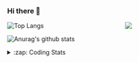 ### Hi there 👋

<!--
**tao8687/tao8687** is a ✨ _special_ ✨ repository because its `README.md` (this file) appears on your GitHub profile.

Here are some ideas to get you started:

- 🔭 I’m currently working on ...
- 🌱 I’m currently learning ...
- 👯 I’m looking to collaborate on ...
- 🤔 I’m looking for help with ...
- 💬 Ask me about ...
- 📫 How to reach me: ...
- 😄 Pronouns: ...
- ⚡ Fun fact: ...
-->

<img align='right' src="https://media.giphy.com/media/M9gbBd9nbDrOTu1Mqx/giphy.gif" width="230">

![Top Langs](https://github-readme-stats.vercel.app/api/top-langs/?username=tao8687&layout=compact&title_color=23238E&text_color=A67D3D)

![Anurag's github stats](https://github-readme-stats.vercel.app/api?username=tao8687&show_icons=true&&text_color=A67D3D&title_color=23238E&show_icons=false&count_private=true&hide=stars)

<details>
  <summary>:zap: Coding Stats</summary>
  <b>
<!--START_SECTION:waka-->
![Profile Views](http://img.shields.io/badge/Profile%20Views-37-blue)

**🐱 My Github Data** 

> 🏆 1 Contributions in the Year 2021
 > 
> 📦 583.3 kB Used in Github's Storage 
 > 
> 🚫 Not Opted to Hire
 > 
> 📜 36 Public Repositories 
 > 
> 🔑 17 Private Repositories  
 > 
**I'm an Early 🐤** 

```text
🌞 Morning    64 commits     ███████░░░░░░░░░░░░░░░░░░   28.83% 
🌆 Daytime    70 commits     ████████░░░░░░░░░░░░░░░░░   31.53% 
🌃 Evening    77 commits     ████████░░░░░░░░░░░░░░░░░   34.68% 
🌙 Night      11 commits     █░░░░░░░░░░░░░░░░░░░░░░░░   4.95%

```
📅 **I'm Most Productive on Wednesday** 

```text
Monday       30 commits     ███░░░░░░░░░░░░░░░░░░░░░░   13.51% 
Tuesday      17 commits     ██░░░░░░░░░░░░░░░░░░░░░░░   7.66% 
Wednesday    65 commits     ███████░░░░░░░░░░░░░░░░░░   29.28% 
Thursday     27 commits     ███░░░░░░░░░░░░░░░░░░░░░░   12.16% 
Friday       43 commits     ████░░░░░░░░░░░░░░░░░░░░░   19.37% 
Saturday     22 commits     ██░░░░░░░░░░░░░░░░░░░░░░░   9.91% 
Sunday       18 commits     ██░░░░░░░░░░░░░░░░░░░░░░░   8.11%

```


📊 **This Week I Spent My Time On** 

```text
⌚︎ Time Zone: Asia/Shanghai

💬 Programming Languages: 
C++                      11 hrs 32 mins      █████████████░░░░░░░░░░░░   55.48% 
Other                    5 hrs               ██████░░░░░░░░░░░░░░░░░░░   24.03% 
Python                   1 hr 10 mins        █░░░░░░░░░░░░░░░░░░░░░░░░   5.67% 
Protocol Buffer          56 mins             █░░░░░░░░░░░░░░░░░░░░░░░░   4.54% 
XML                      42 mins             ░░░░░░░░░░░░░░░░░░░░░░░░░   3.37%

🔥 Editors: 
VS Code                  20 hrs 48 mins      █████████████████████████   100.0%

🐱‍💻 Projects: 
transport-auto           13 hrs 43 mins      ████████████████░░░░░░░░░   65.95% 
cartographer_ros         2 hrs 57 mins       ███░░░░░░░░░░░░░░░░░░░░░░   14.26% 
ros_rslidar              1 hr 29 mins        █░░░░░░░░░░░░░░░░░░░░░░░░   7.2% 
racebot                  1 hr 1 min          █░░░░░░░░░░░░░░░░░░░░░░░░   4.93% 
diamond-auto             57 mins             █░░░░░░░░░░░░░░░░░░░░░░░░   4.59%

💻 Operating System: 
Linux                    20 hrs 48 mins      █████████████████████████   100.0%

```

**I Mostly Code in C++** 

```text
C++                      8 repos             ██████████░░░░░░░░░░░░░░░   42.11% 
C                        5 repos             ██████░░░░░░░░░░░░░░░░░░░   26.32% 
Python                   3 repos             ████░░░░░░░░░░░░░░░░░░░░░   15.79% 
Makefile                 1 repo              █░░░░░░░░░░░░░░░░░░░░░░░░   5.26% 
Jupyter Notebook         1 repo              █░░░░░░░░░░░░░░░░░░░░░░░░   5.26%

```


**Timeline**

![Chart not found](https://raw.githubusercontent.com/tao8687/tao8687/master/charts/bar_graph.png) 


<!--END_SECTION:waka-->
</details>
